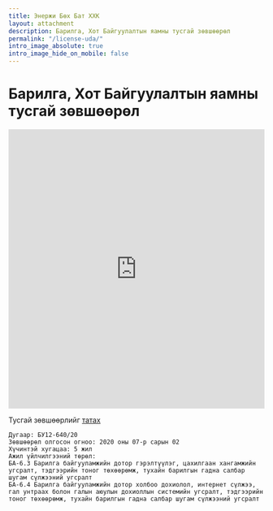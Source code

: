 ```yaml
---
title: Энержи Бөх Бат ХХК
layout: attachment
description: Барилга, Хот Байгуулалтын яамны тусгай зөвшөөрөл
permalink: "/license-uda/"
intro_image_absolute: true
intro_image_hide_on_mobile: false
---
```


# Барилга, Хот Байгуулалтын яамны тусгай зөвшөөрөл

<embed src="https://www.energybukhbat.mn/assets/docs/3.pdf" width="100%" height="550vh"/>

Тусгай зөвшөөрлийг [татах](assets/docs/3.pdf)

```
Дугаар: БУ12-640/20
Зөвшөөрөл олгосон огноо: 2020 оны 07-р сарын 02
Хүчинтэй хугацаа: 5 жил
Ажил үйлчилгээний төрөл:
БА-6.3 Барилга байгууламжийн дотор гэрэлтүүлэг, цахилгаан хангамжийн
угсралт, тэдгээрийн тоног төхөөрөмж, тухайн барилгын гадна салбар
шугам сүлжээний угсралт
БА-6.4 Барилга байгууламжийн дотор холбоо дохиолол, интернет сүлжээ,
гал унтраах болон галын аюулын дохиоллын системийн угсралт, тэдгээрийн
тоног төхөөрөмж, тухайн барилгын гадна салбар шугам сүлжээний угсралт
```
